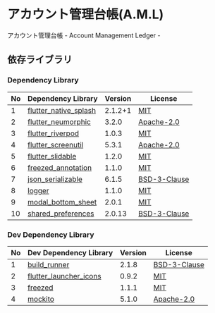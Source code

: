 # アカウント管理台帳(A.M.L)

アカウント管理台帳 - Account Management Ledger -

## 依存ライブラリ

### Dependency Library

| No  | Dependency Library                                                      | Version | License                                                             |
|-----|-------------------------------------------------------------------------|---------|---------------------------------------------------------------------|
| 1   | [flutter_native_splash](https://pub.dev/packages/flutter_native_splash) | 2.1.2+1 | [MIT](https://pub.dev/packages/flutter_native_splash/license)       |
| 2   | [flutter_neumorphic](https://pub.dev/packages/flutter_neumorphic)       | 3.2.0   | [Apache-2.0](https://pub.dev/packages/flutter_neumorphic/license)   |
| 3   | [flutter_riverpod](https://pub.dev/packages/flutter_riverpod)           | 1.0.3   | [MIT](https://pub.dev/packages/flutter_riverpod/license)            |
| 4   | [flutter_screenutil](https://pub.dev/packages/flutter_screenutil)       | 5.3.1   | [Apache-2.0](https://pub.dev/packages/flutter_screenutil/license)   |
| 5   | [flutter_slidable](https://pub.dev/packages/flutter_slidable)           | 1.2.0   | [MIT](https://pub.dev/packages/flutter_slidable/license)            |
| 6   | [freezed_annotation](https://pub.dev/packages/freezed_annotation)       | 1.1.0   | [MIT](https://pub.dev/packages/freezed_annotation/license)          |
| 7   | [json_serializable](https://pub.dev/packages/json_serializable)         | 6.1.5   | [BSD-3-Clause](https://pub.dev/packages/json_serializable/license)  |
| 8   | [logger](https://pub.dev/packages/logger)                               | 1.1.0   | [MIT](https://pub.dev/packages/logger/license)                      |
| 9   | [modal_bottom_sheet](https://pub.dev/packages/modal_bottom_sheet)       | 2.0.1   | [MIT](https://pub.dev/packages/modal_bottom_sheet/license)          |
| 10  | [shared_preferences](https://pub.dev/packages/shared_preferences)       | 2.0.13  | [BSD-3-Clause](https://pub.dev/packages/shared_preferences/license) |

### Dev Dependency Library

| No  | Dev Dependency Library                                                    | Version | License                                                               |
|-----|---------------------------------------------------------------------------|---------|-----------------------------------------------------------------------|
| 1   | [build_runner](https://pub.dev/packages/build_runner)                     | 2.1.8   | [BSD-3-Clause](https://pub.dev/packages/build_runner/license)         |
| 2   | [flutter_launcher_icons](https://pub.dev/packages/flutter_launcher_icons) | 0.9.2   | [MIT](https://pub.dev/packages/flutter_launcher_icons/license)        |
| 3   | [freezed](https://pub.dev/packages/freezed)                               | 1.1.1   | [MIT](https://pub.dev/packages/freezed/license)                       |
| 4   | [mockito](https://pub.dev/packages/mockito)                               | 5.1.0   | [Apache-2.0](https://pub.dev/packages/mockito/license)                |
